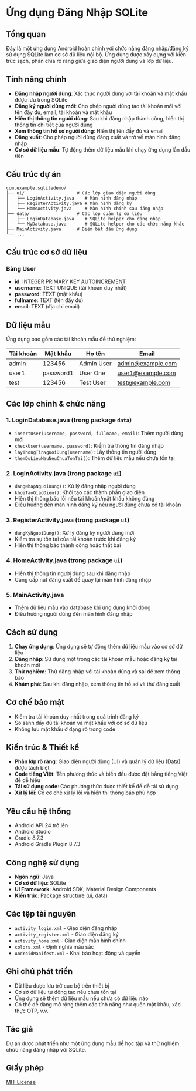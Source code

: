 # Ứng dụng Đăng Nhập SQLite

## Tổng quan

Đây là một ứng dụng Android hoàn chỉnh với chức năng đăng nhập/đăng ký sử dụng SQLite làm cơ sở dữ liệu nội bộ. Ứng dụng được xây dựng với kiến trúc sạch, phân chia rõ ràng giữa giao diện người dùng và lớp dữ liệu.

## Tính năng chính

- **Đăng nhập người dùng**: Xác thực người dùng với tài khoản và mật khẩu được lưu trong SQLite
- **Đăng ký người dùng mới**: Cho phép người dùng tạo tài khoản mới với tên đầy đủ, email, tài khoản và mật khẩu
- **Hiển thị thông tin người dùng**: Sau khi đăng nhập thành công, hiển thị thông tin chi tiết của người dùng
- **Xem thông tin hồ sơ người dùng**: Hiển thị tên đầy đủ và email
- **Đăng xuất**: Cho phép người dùng đăng xuất và trở về màn hình đăng nhập
- **Cơ sở dữ liệu mẫu**: Tự động thêm dữ liệu mẫu khi chạy ứng dụng lần đầu tiên

## Cấu trúc dự án

```
com.example.sqlitedemo/
├── ui/                    # Các lớp giao diện người dùng
│   ├── LoginActivity.java    # Màn hình đăng nhập
│   ├── RegisterActivity.java # Màn hình đăng ký
│   └── HomeActivity.java     # Màn hình chính sau đăng nhập
├── data/                  # Các lớp quản lý dữ liệu
│   ├── LoginDatabase.java    # SQLite helper cho đăng nhập
│   └── MyDatabase.java       # SQLite helper cho các chức năng khác
├── MainActivity.java      # Điểm bắt đầu ứng dụng
└── ...
```

## Cấu trúc cơ sở dữ liệu

### Bảng User
- **id**: INTEGER PRIMARY KEY AUTOINCREMENT
- **username**: TEXT UNIQUE (tài khoản duy nhất)
- **password**: TEXT (mật khẩu)
- **fullname**: TEXT (tên đầy đủ)
- **email**: TEXT (địa chỉ email)

## Dữ liệu mẫu

Ứng dụng bao gồm các tài khoản mẫu để thử nghiệm:

| Tài khoản | Mật khẩu | Họ tên | Email |
|-----------|----------|--------|-------|
| admin | 123456 | Admin User | admin@example.com |
| user1 | password1 | User One | user1@example.com |
| test | 123456 | Test User | test@example.com |

## Các lớp chính & chức năng

### 1. LoginDatabase.java (trong package `data`)
- `insertUser(username, password, fullname, email)`: Thêm người dùng mới
- `checkUser(username, password)`: Kiểm tra thông tin đăng nhập
- `layThongTinNguoiDung(username)`: Lấy thông tin người dùng
- `themDuLieuMauNeuChuaTonTai()`: Thêm dữ liệu mẫu nếu chưa tồn tại

### 2. LoginActivity.java (trong package `ui`)
- `dangNhapNguoiDung()`: Xử lý đăng nhập người dùng
- `khoiTaoGiaoDien()`: Khởi tạo các thành phần giao diện
- Hiển thị thông báo lỗi nếu tài khoản/mật khẩu không đúng
- Điều hướng đến màn hình đăng ký nếu người dùng chưa có tài khoản

### 3. RegisterActivity.java (trong package `ui`)
- `dangKyNguoiDung()`: Xử lý đăng ký người dùng mới
- Kiểm tra sự tồn tại của tài khoản trước khi đăng ký
- Hiển thị thông báo thành công hoặc thất bại

### 4. HomeActivity.java (trong package `ui`)
- Hiển thị thông tin người dùng sau khi đăng nhập
- Cung cấp nút đăng xuất để quay lại màn hình đăng nhập

### 5. MainActivity.java
- Thêm dữ liệu mẫu vào database khi ứng dụng khởi động
- Điều hướng người dùng đến màn hình đăng nhập

## Cách sử dụng

1. **Chạy ứng dụng**: Ứng dụng sẽ tự động thêm dữ liệu mẫu vào cơ sở dữ liệu
2. **Đăng nhập**: Sử dụng một trong các tài khoản mẫu hoặc đăng ký tài khoản mới
3. **Thử nghiệm**: Thử đăng nhập với tài khoản đúng và sai để xem thông báo
4. **Khám phá**: Sau khi đăng nhập, xem thông tin hồ sơ và thử đăng xuất

## Cơ chế bảo mật

- Kiểm tra tài khoản duy nhất trong quá trình đăng ký
- So sánh đầy đủ tài khoản và mật khẩu với cơ sở dữ liệu
- Không lưu mật khẩu ở dạng rõ trong code

## Kiến trúc & Thiết kế

- **Phân lớp rõ ràng**: Giao diện người dùng (UI) và quản lý dữ liệu (Data) được tách biệt
- **Code tiếng Việt**: Tên phương thức và biến đều được đặt bằng tiếng Việt để dễ hiểu
- **Tái sử dụng code**: Các phương thức được thiết kế để dễ tái sử dụng
- **Xử lý lỗi**: Có cơ chế xử lý lỗi và hiển thị thông báo phù hợp

## Yêu cầu hệ thống

- Android API 24 trở lên
- Android Studio
- Gradle 8.7.3
- Android Gradle Plugin 8.7.3

## Công nghệ sử dụng

- **Ngôn ngữ**: Java
- **Cơ sở dữ liệu**: SQLite
- **UI Framework**: Android SDK, Material Design Components
- **Kiến trúc**: Package structure (ui, data)

## Các tệp tài nguyên

- `activity_login.xml` - Giao diện đăng nhập
- `activity_register.xml` - Giao diện đăng ký
- `activity_home.xml` - Giao diện màn hình chính
- `colors.xml` - Định nghĩa màu sắc
- `AndroidManifest.xml` - Khai báo hoạt động và quyền

## Ghi chú phát triển

- Dữ liệu được lưu trữ cục bộ trên thiết bị
- Cơ sở dữ liệu tự động tạo nếu chưa tồn tại
- Ứng dụng sẽ thêm dữ liệu mẫu nếu chưa có dữ liệu nào
- Có thể dễ dàng mở rộng thêm các tính năng như quên mật khẩu, xác thực OTP, v.v.

## Tác giả

Dự án được phát triển như một ứng dụng mẫu để học tập và thử nghiệm chức năng đăng nhập với SQLite.

## Giấy phép

[MIT License](LICENSE)